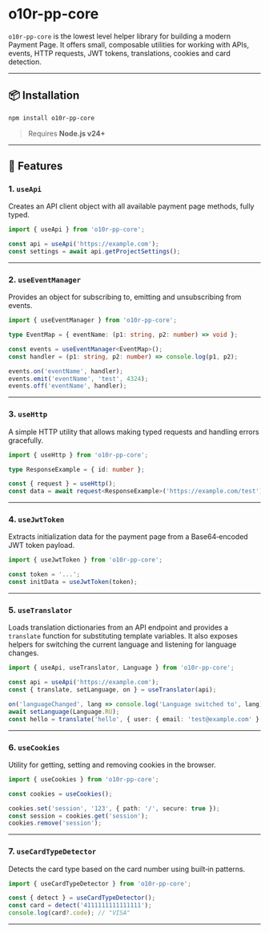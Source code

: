 # o10r-pp-core

`o10r-pp-core` is the lowest level helper library for building a modern Payment Page. It offers small, composable utilities for working with APIs, events, HTTP requests, JWT tokens, translations, cookies and card detection.

---

## 📦 Installation

```bash
npm install o10r-pp-core
```

> Requires **Node.js v24+**

---

## 🧰 Features

### 1. `useApi`

Creates an API client object with all available payment page methods, fully typed.

```ts
import { useApi } from 'o10r-pp-core';

const api = useApi('https://example.com');
const settings = await api.getProjectSettings();
```

---

### 2. `useEventManager`

Provides an object for subscribing to, emitting and unsubscribing from events.

```ts
import { useEventManager } from 'o10r-pp-core';

type EventMap = { eventName: (p1: string, p2: number) => void };

const events = useEventManager<EventMap>();
const handler = (p1: string, p2: number) => console.log(p1, p2);

events.on('eventName', handler);
events.emit('eventName', 'test', 4324);
events.off('eventName', handler);
```

---

### 3. `useHttp`

A simple HTTP utility that allows making typed requests and handling errors gracefully.

```ts
import { useHttp } from 'o10r-pp-core';

type ResponseExample = { id: number };

const { request } = useHttp();
const data = await request<ResponseExample>('https://example.com/test');
```

---

### 4. `useJwtToken`

Extracts initialization data for the payment page from a Base64‑encoded JWT token payload.

```ts
import { useJwtToken } from 'o10r-pp-core';

const token = '...';
const initData = useJwtToken(token);
```

---

### 5. `useTranslator`

Loads translation dictionaries from an API endpoint and provides a `translate` function for substituting template variables. It also exposes helpers for switching the current language and listening for language changes.

```ts
import { useApi, useTranslator, Language } from 'o10r-pp-core';

const api = useApi('https://example.com');
const { translate, setLanguage, on } = useTranslator(api);

on('languageChanged', lang => console.log('Language switched to', lang));
await setLanguage(Language.RU);
const hello = translate('hello', { user: { email: 'test@example.com' } });
```

---

### 6. `useCookies`

Utility for getting, setting and removing cookies in the browser.

```ts
import { useCookies } from 'o10r-pp-core';

const cookies = useCookies();

cookies.set('session', '123', { path: '/', secure: true });
const session = cookies.get('session');
cookies.remove('session');
```

---

### 7. `useCardTypeDetector`

Detects the card type based on the card number using built‑in patterns.

```ts
import { useCardTypeDetector } from 'o10r-pp-core';

const { detect } = useCardTypeDetector();
const card = detect('4111111111111111');
console.log(card?.code); // "VISA"
```

---
